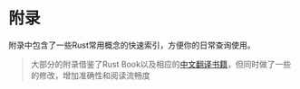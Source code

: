 # 附录

附录中包含了一些Rust常用概念的快速索引，方便你的日常查询使用。

> 大部分的附录借鉴了Rust Book以及相应的[中文翻译书籍](https://rustwiki.org/zh-CN/book/)，但同时做了一些的修改，增加准确性和阅读流畅度